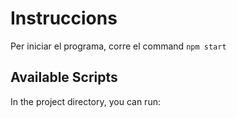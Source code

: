 # Instruccions

Per iniciar el programa, corre el command `npm start`

## Available Scripts

In the project directory, you can run:

###

